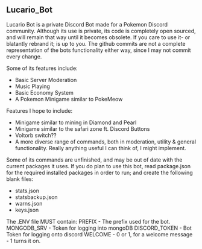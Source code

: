 ## Lucario_Bot
Lucario Bot is a private Discord Bot made for a Pokemon Discord community. 
Although its use is private, its code is completely open sourced, and will remain that way until it becomes obsolete. If you care to use it- or blatantly rebrand it; is up to you. The github commits are not a complete representation of the bots functionality either way, since I may not commit every change.

Some of its features include:
- Basic Server Moderation
- Music Playing
- Basic Economy System
- A Pokemon Minigame similar to PokeMeow

Features I hope to include:
- Minigame similar to mining in Diamond and Pearl
- Minigame similar to the safari zone ft. Discord Buttons
- Voltorb switch??
- A more diverse range of commands, both in moderation, utility & general functionality. Really anything useful I can think of, I might implement.

Some of its commands are unfinished, and may be out of date with the current packages it uses.
If you do plan to use this bot, read package.json for the required installed packages in order to run; and create the following blank files:
- stats.json
- statsbackup.json
- warns.json
- keys.json

The .ENV file MUST contain:
PREFIX - The prefix used for the bot.
MONGODB_SRV - Token for logging into mongoDB 
DISCORD_TOKEN - Bot Token for logging onto discord
WELCOME - 0 or 1, for a welcome message - 1 turns it on. 
